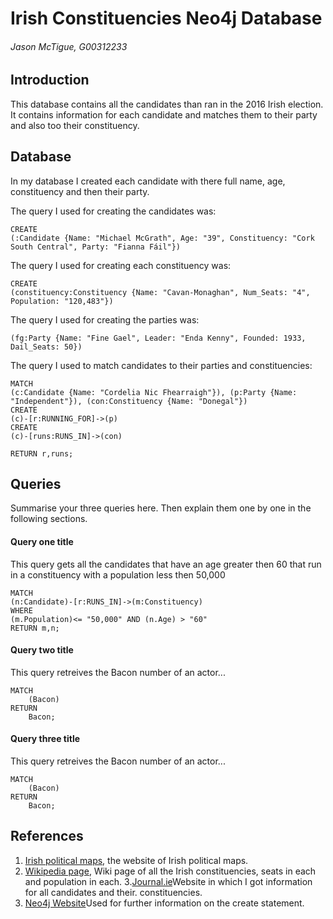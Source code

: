 # Irish Constituencies Neo4j Database
###### Jason McTigue, G00312233

## Introduction
This database contains all the candidates than ran in the 2016 Irish election. It contains information for each candidate and matches them to their party and also too their constituency.


## Database
In my database I created each candidate with there full name, age, constituency and then their party.


The query I used for creating the candidates was:

```cypher
CREATE
(:Candidate {Name: "Michael McGrath", Age: "39", Constituency: "Cork South Central", Party: "Fianna Fáil"})
```

The query I used for creating each constituency was:

```cypher
CREATE 
(constituency:Constituency {Name: "Cavan-Monaghan", Num_Seats: "4", Population: "120,483"})
```

The query I used for creating the parties was:

```cypher
(fg:Party {Name: "Fine Gael", Leader: "Enda Kenny", Founded: 1933, Dail_Seats: 50})
```
The query I used to match candidates to their parties and constituencies:

```cypher
MATCH
(c:Candidate {Name: "Cordelia Nic Fhearraigh"}), (p:Party {Name: "Independent"}), (con:Constituency {Name: "Donegal"})
CREATE
(c)-[r:RUNNING_FOR]->(p)
CREATE
(c)-[runs:RUNS_IN]->(con)

RETURN r,runs;

```

## Queries
Summarise your three queries here.
Then explain them one by one in the following sections.

#### Query one title
This query gets all the candidates that have an age greater then 60 that run
in a constituency with a population less then 50,000
```cypher
MATCH
(n:Candidate)-[r:RUNS_IN]->(m:Constituency)
WHERE
(m.Population)<= "50,000" AND (n.Age) > "60"
RETURN m,n;
```

#### Query two title
This query retreives the Bacon number of an actor...
```cypher
MATCH
	(Bacon)
RETURN
	Bacon;
```

#### Query three title
This query retreives the Bacon number of an actor...
```cypher
MATCH
	(Bacon)
RETURN
	Bacon;
```

## References
1. [Irish political maps](http://irishpoliticalmaps.blogspot.ie/2012/06/constituency-commission-boundary.html), the website of Irish political maps.
2. [Wikipedia page](https://en.wikipedia.org/wiki/Parliamentary_constituencies_in_the_Republic_of_Ireland), Wiki page of all the Irish constituencies, seats in each and population in each.
3.[Journal.ie](http://www.thejournal.ie/election-2016/constituency)Website in which I got information for all candidates and their. constituencies.
4. [Neo4j Website](http://neo4j.com/docs/stable/query-create.html)Used for further information on the create statement.
